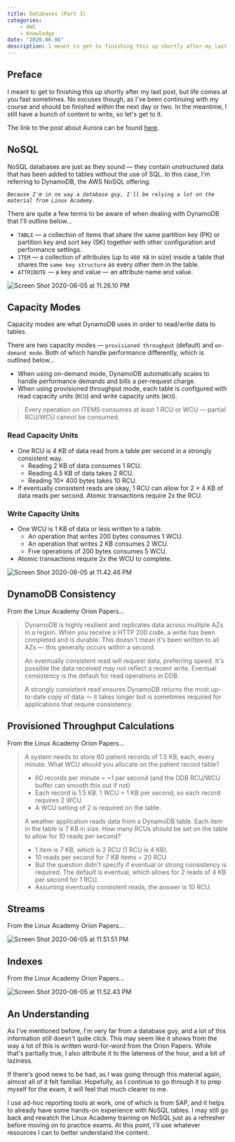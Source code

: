 ```yaml
---
title: Databases (Part 3)
categories:
    - AWS
    - Knowledge
date: "2020.06.06"
description: I meant to get to finishing this up shortly after my last post, but life comes at you fast sometimes.
---
```


<!--markdownlint-disable-->

## Preface

I meant to get to finishing this up shortly after my last post, but life comes at you fast sometimes. No excuses though, as I've been continuing with my course and should be finished within the next day or two. In the meantime, I still have a bunch of content to write, so let's get to it.

<!-- more -->

The link to the post about Aurora can be found [here](../blog/databases-part-2).

## NoSQL

NoSQL databases are just as they sound — they contain unstructured data that has been added to tables without the use of SQL. In this case, I'm referring to DynamoDB, the AWS NoSQL offering.

_`Because I'm in no way a database guy, I'll be relying a lot on the material from Linux Academy.`_

There are quite a few terms to be aware of when dealing with DynamoDB that I'll outline below...

* `TABLE` — a collection of items that share the same partition key (PK) or partition key and sort key (SK) together with other configuration and performance settings.
* `ITEM` — a collection of attributes (up to `400 KB` in size) inside a table that shares the `same key structure` as every other item in the table.
* `ATTRIBUTE` — a key and value — an attribute name and value.

<Image src="https://cdn.levine.io/uploads/images/gallery/2022-09//06/Screen-Shot-2020-06-05-at-11.26.10-PM.png" alt="Screen Shot 2020-06-05 at 11.26.10 PM" />

## Capacity Modes

Capacity modes are what DynamoDB uses in order to read/write data to tables.

There are two capacity modes — `provisioned throughput` (default) and `on-demand mode`. Both of which handle performance differently, which is outlined below...

* When using on-demand mode, DynamoDB automatically scales to handle performance demands and bills a per-request charge.
* When using provisioned throughput mode, each table is configured with read capacity units (`RCU`) and write capacity units (`WCU`).

> Every operation on ITEMS consumes at least 1 RCU or WCU — partial RCU/WCU cannot be consumed.

### Read Capacity Units

* One RCU is 4 KB of data read from a table per second in a strongly consistent way.
  * Reading 2 KB of data consumes 1 RCU.
  * Reading 4.5 KB of data takes 2 RCU.
  * Reading 10× 400 bytes takes 10 RCU.
* If eventually consistent reads are okay, 1 RCU can allow for 2 × 4 KB of data reads per second. Atomic transactions require 2x the RCU.

### Write Capacity Units

* One WCU is 1 KB of data or less written to a table.
  * An operation that writes 200 bytes consumes 1 WCU.
  * An operation that writes 2 KB consumes 2 WCU.
  * Five operations of 200 bytes consumes 5 WCU.
* Atomic transactions require 2x the WCU to complete.

<Image src="https://cdn.levine.io/uploads/images/gallery/2022-09//06/Screen-Shot-2020-06-05-at-11.42.46-PM.png" alt="Screen Shot 2020-06-05 at 11.42.46 PM" />

## DynamoDB Consistency

From the Linux Academy Orion Papers...

> DynamoDB is highly resilient and replicates data across multiple AZs in a region. When you receive a HTTP 200 code, a write has been completed and is durable. This doesn't mean it's been written to all AZs — this generally occurs within a second.
>
> An eventually consistent read will request data, preferring speed. It's possible the data received may not reflect a recent write. Eventual consistency is the default for read operations in DDB.
>
> A strongly consistent read ensures DynamoDB returns the most up-to-date copy of data — it takes longer but is sometimes required for applications that require consistency.

## Provisioned Throughput Calculations

From the Linux Academy Orion Papers...

>A system needs to store 60 patient records of 1.5 KB, each, every minute. What WCU should you allocate on the patient record table?
>
>* 60 records per minute = ~1 per second (and the DDB RCU/WCU buffer can smooth this out if not)
>* Each record is 1.5 KB. 1 WCU = 1 KB per second, so each record requires 2 WCU.
>* A WCU setting of 2 is required on the table.
>
>A weather application reads data from a DynamoDB table. Each item in the table is 7 KB in size. How many RCUs should be set on the table to allow for 10 reads per second?
>
>* 1 item is 7 KB, which is 2 RCU (1 RCU is 4 KB).
>* 10 reads per second for 7 KB items = 20 RCU
>* But the question didn't specify if eventual or strong consistency is required. The default is eventual, which allows for 2 reads of 4 KB per second for 1 RCU.
>* Assuming eventually consistent reads, the answer is 10 RCU.

## Streams

From the Linux Academy Orion Papers...

<Image src="https://cdn.levine.io/uploads/images/gallery/2022-09//06/Screen-Shot-2020-06-05-at-11.51.51-PM.png" alt="Screen Shot 2020-06-05 at 11.51.51 PM" />

## Indexes

From the Linux Academy Orion Papers...

<Image src="https://cdn.levine.io/uploads/images/gallery/2022-09//06/Screen-Shot-2020-06-05-at-11.52.43-PM.png" alt="Screen Shot 2020-06-05 at 11.52.43 PM" />

## An Understanding

As I've mentioned before, I'm very far from a database guy, and a lot of this information still doesn't quite click. This may seem like it shows from the way a lot of this is written word-for-word from the Orion Papers. While that's partially true, I also attribute it to the lateness of the hour, and a bit of laziness.

If there's good news to be had, as I was going through this material again, almost all of it felt familiar. Hopefully, as I continue to go through it to prep myself for the exam, it will feel that much clearer to me.

I use ad-hoc reporting tools at work, one of which is from SAP, and it helps to already have some hands-on experience with NoSQL tables. I may still go back and rewatch the Linux Academy training on NoSQL just as a refresher before moving on to practice exams. At this point, I'll use whatever resources I can to better understand the content.

